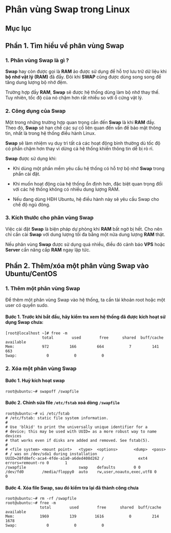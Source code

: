 # Phân vùng Swap trong Linux

## Mục lục

## Phần 1. Tìm hiểu về phân vùng Swap

### 1. Phân vùng Swap là gì ?

**Swap** hay còn được gọi là **RAM** ảo được sử dụng để hỗ trợ lưu trữ dữ liệu khi **bộ nhớ vật lý (RAM)** đã đầy. Đôi khi **SWAP** cũng được dùng song song để tăng dung lượng bộ nhớ đệm.

Trường hợp đầy **RAM**, **Swap** sẽ được hệ thống dùng làm bộ nhớ thay thế. Tuy nhiên, tốc độ của nó chậm hơn rất nhiều so với ổ cứng vật lý.

### 2. Công dụng của Swap

Một trong những trường hợp quan trọng cần đến **Swap** là khi **RAM** đầy. Theo đó, **Swap** sẽ hạn chế các sự cố liên quan đến vấn đề bảo mật thông tin, nhất là trong hệ thống điều hành Linux.

**Swap** sẽ làm nhiệm vụ duy trì tất cả các hoạt động bình thường dù tốc độ có phần chậm hơn thay vì dừng cả hệ thống khiến thông tin dễ bị rò rỉ.

**Swap** được sử dụng khi:

- Khi dùng một phần mềm yêu cầu hệ thống có hỗ trợ bộ nhớ **Swap** trong phần cài đặt.

- Khi muốn hoạt động của hệ thống ổn định hơn, đặc biệt quan trọng đối với các hệ thống không có nhiều dung lượng RAM.

- Nếu đang dùng HĐH Ubuntu, hệ điều hành này sẽ yêu cầu Swap cho chế độ ngủ đông.

### 3. Kích thước cho phân vùng Swap

Việc cài đặt **Swap** là biện pháp dự phòng khi **RAM** bất ngờ bị hết. Cho nên chỉ cần cài **Swap** với dung lượng tối đa bằng một nửa dung lượng **RAM** thật.

Nếu phân vùng **Swap** được sử dụng quá nhiều, điều đó cảnh báo **VPS** hoặc **Server** cần nâng cấp **RAM** ngay lập tức.

## Phần 2. Thêm/xóa một phân vùng Swap vào Ubuntu/CentOS

### 1. Thêm một phân vùng Swap

Để thêm một phân vùng Swap vào hệ thống, ta cần tài khoản root hoặc một user có quyền sudo.

#### Bước 1. Trước khi bắt đầu, hãy kiểm tra xem hệ thống đã được kích hoạt sử dụng Swap chưa:

```
[root@localhost ~]# free -m
                total        used        free      shared  buff/cache   available
Mem:            972         166         664           7         141         663
Swap:             0           0           0
```

### 2. Xóa một phân vùng Swap

#### Bước 1. Huỷ kích hoạt swap

```
root@ubuntu:~# swapoff /swapfile
```

#### Bước 2. Chỉnh sửa file `/etc/fstab` xoá dòng `/swapfile`

```
root@ubuntu:~# vi /etc/fstab
# /etc/fstab: static file system information.
#
# Use 'blkid' to print the universally unique identifier for a
# device; this may be used with UUID= as a more robust way to name devices
# that works even if disks are added and removed. See fstab(5).
#
# <file system> <mount point>   <type>  <options>       <dump>  <pass>
# / was on /dev/sda1 during installation
UUID=28fd8efc-aca4-4fde-a1a0-a6ded408d262 /               ext4    errors=remount-ro 0       1
/swapfile                       swap    defaults        0 0
/dev/fd0        /media/floppy0  auto    rw,user,noauto,exec,utf8 0       0
```

#### Bước 4. Xóa file **Swap**, sau đó kiểm tra lại đã thành công chưa

```
root@ubuntu:~# rm -rf /swapfile
root@ubuntu:~# free -m
               total        used        free      shared  buff/cache   available
Mem:           1969         139        1616           0         214        1678
Swap:             0           0           0
```
